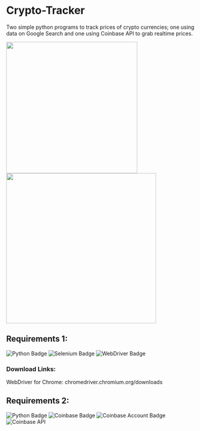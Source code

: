 # Crypto-Tracker 

Two simple python programs to track prices of crypto currencies; one using data on Google Search and one using Coinbase API to grab realtime prices. 

<p float="center">
  <img src="https://media.giphy.com/media/VcxAqj4nww467vbOYQ/giphy.gif" width="350px"> 
  <img src="https://media.giphy.com/media/fSjbXEbRcxfYWlMQhI/giphy.gif" width="400px"> 
</p>


## Requirements 1:
![Python Badge](https://img.shields.io/badge/-python-blue)
![Selenium Badge](https://img.shields.io/badge/pip%20install-selenium-informational)
![WebDriver Badge](https://img.shields.io/badge/web%20driver-for%20chrome-important)
### Download Links:
WebDriver for Chrome: chromedriver.chromium.org/downloads

## Requirements 2:
![Python Badge](https://img.shields.io/badge/-python-blue)
![Coinbase Badge](https://img.shields.io/badge/pip%20install-coinbase-informational)
![Coinbase Account Badge](https://img.shields.io/badge/coinbase-account-important)
![Coinbase API](https://img.shields.io/badge/generate-API%20KEY-success)
